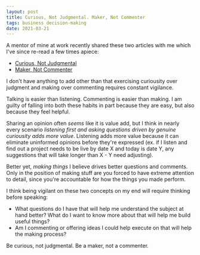 ```yaml
---
layout: post
title: Curious, Not Judgmental. Maker, Not Commenter
tags: business decision-making
date: 2021-03-21
---
```


A mentor of mine at work recently shared these two articles with me which I've since re-read a few times apiece:

- [Curious, Not Judgmental](https://jonathansachs.net/2020/09/29/be-curious-not-judgmental-walt-whitman/)
- [Maker, Not Commenter](https://chiefofstuff.substack.com/p/commenting-vs-making)

I don't have anything to add other than that exercising curiousity over judgment and making over commenting requires constant vigilance.

Talking is easier than listening. Commenting is easier than making. I am guilty of falling into both these habits in part because they are easy, but also because they feel helpful.

Sharing an opinion often *seems* like it is value add, but I think in nearly every scenario *listening first and asking questions driven by genuine curiousity adds more value*. Listening adds more value because it can eliminate uninformed opinions before they're expressed (ex. if I listen and find out a project needs to be live by date X and today is date Y, any suggestions that will take longer than X - Y need adjusting). 

Better yet, *making things* I believe drives better questions and comments. Only in the position of making stuff are you forced to have extreme attention to detail, since you're accountable for how the things you made perform.

I think being vigilant on these two concepts on my end will require thinking before speaking:

- What questions do I have that will help me understand the subject at hand better? What do I want to know more about that will help me build useful things?
- Am I commenting or offering ideas I could help execute on that will help the making process?

Be curious, not judgmental. Be a maker, not a commenter.

